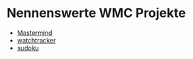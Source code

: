 # Nennenswerte WMC Projekte

- [Mastermind](https://github.com/georgernstgraf/Mastermind)
- [watchtracker](https://github.com/georgernstgraf/watchtracker)
- [sudoku](https://github.com/georgernstgraf/sudoku)
